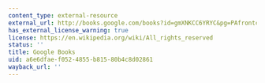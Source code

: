 ```yaml
---
content_type: external-resource
external_url: http://books.google.com/books?id=gmXNKCC6YRYC&pg=PAfrontcover#v=onepage
has_external_license_warning: true
license: https://en.wikipedia.org/wiki/All_rights_reserved
status: ''
title: Google Books
uid: a6e6dfae-f052-4855-b815-80b4c8d02861
wayback_url: ''
---
```

